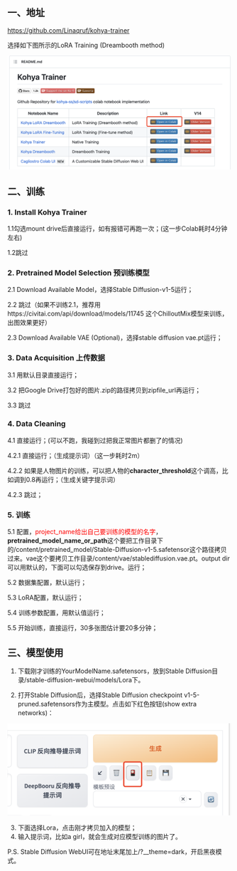 ## 一、地址

https://github.com/Linaqruf/kohya-trainer

选择如下图所示的LoRA Training (Dreambooth method)

![image-20230714105941045](.asserts/image-20230714105941045.png)



## 二、训练

### 1. Install Kohya Trainer

1.1勾选mount drive后直接运行，如有报错可再跑一次；(这一步Colab耗时4分钟左右)

1.2跳过



### 2. Pretrained Model Selection 预训练模型

2.1 Download Available Model，选择Stable Diffusion-v1-5运行；

2.2 跳过（如果不训练2.1，推荐用https://civitai.com/api/download/models/11745 这个ChilloutMix模型来训练，出图效果更好）

2.3 Download Available VAE (Optional)，选择stable diffusion vae.pt运行；



### 3. Data Acquisition 上传数据

3.1 用默认目录直接运行；

3.2 把Google Drive打包好的图片.zip的路径拷贝到zipfile_url再运行；

3.3 跳过



### 4. Data Cleaning

4.1 直接运行；(可以不跑，我碰到过把我正常图片都删了的情况)

4.2.1 直接运行；（生成提示词）（这一步耗时2m）

4.2.2 如果是人物图片的训练，可以把人物的**character_threshold**这个调高，比如调到0.8再运行；（生成关键字提示词）

4.2.3 跳过；



### 5. 训练

5.1 配置，<font color="red">project_name给出自己要训练的模型的名字</font>，**pretrained_model_name_or_path**这个要把工作目录下的/content/pretrained_model/Stable-Diffusion-v1-5.safetensor这个路径拷贝过来。vae这个要拷贝工作目录/content/vae/stablediffusion.vae.pt。output dir可以用默认的，下面可以勾选保存到drive。运行；

5.2 数据集配置，默认运行；

5.3 LoRA配置，默认运行；

5.4 训练参数配置，用默认值运行；

5.5 开始训练，直接运行，30多张图估计要20多分钟；



## 三、模型使用

1. 下载刚才训练的YourModelName.safetensors，放到Stable Diffusion目录/stable-diffusion-webui/models/Lora下。

2. 打开Stable Diffusion后，选择Stable Diffusion checkpoint v1-5-pruned.safetensors作为主模型。点击如下红色按钮(show extra networks)：

![image-20230714112555523](.asserts/image-20230714112555523.png)

3. 下面选择Lora，点击刚才拷贝加入的模型；
4. 输入提示词，比如a girl，就会生成对应模型训练的图片了。



P.S. Stable Diffusion WebUI可在地址末尾加上/?__theme=dark，开启黑夜模式。

